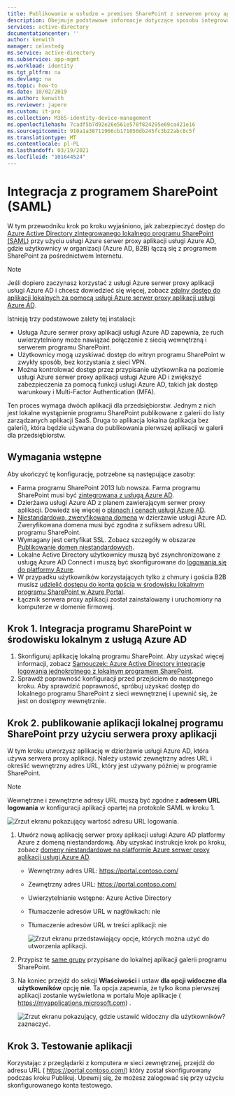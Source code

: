 ```yaml
---
title: Publikowanie w usłudze = premises SharePoint z serwerem proxy aplikacji — Azure AD
description: Obejmuje podstawowe informacje dotyczące sposobu integrowania lokalnego programu SharePoint z usługą Azure serwer proxy aplikacji usługi Azure AD dla języka SAML.
services: active-directory
documentationcenter: ''
author: kenwith
manager: celestedg
ms.service: active-directory
ms.subservice: app-mgmt
ms.workload: identity
ms.tgt_pltfrm: na
ms.devlang: na
ms.topic: how-to
ms.date: 10/02/2019
ms.author: kenwith
ms.reviewer: japere
ms.custom: it-pro
ms.collection: M365-identity-device-management
ms.openlocfilehash: 7cadf5b7d92e26e561e570f824295e69ca421e16
ms.sourcegitcommit: 910a1a38711966cb171050db245fc3b22abc8c5f
ms.translationtype: MT
ms.contentlocale: pl-PL
ms.lasthandoff: 03/19/2021
ms.locfileid: "101644524"
---
```

# <a name="integrate-with-sharepoint-saml"></a>Integracja z programem SharePoint (SAML)

W tym przewodniku krok po kroku wyjaśniono, jak zabezpieczyć dostęp do [Azure Active Directory zintegrowanego lokalnego programu SharePoint (SAML)](../saas-apps/sharepoint-on-premises-tutorial.md) przy użyciu usługi Azure serwer proxy aplikacji usługi Azure AD, gdzie użytkownicy w organizacji (Azure AD, B2B) łączą się z programem SharePoint za pośrednictwem Internetu.

> [!NOTE] 
> Jeśli dopiero zaczynasz korzystać z usługi Azure serwer proxy aplikacji usługi Azure AD i chcesz dowiedzieć się więcej, zobacz [zdalny dostęp do aplikacji lokalnych za pomocą usługi Azure serwer proxy aplikacji usługi Azure AD](./application-proxy.md).

Istnieją trzy podstawowe zalety tej instalacji:

- Usługa Azure serwer proxy aplikacji usługi Azure AD zapewnia, że ruch uwierzytelniony może nawiązać połączenie z siecią wewnętrzną i serwerem programu SharePoint.
- Użytkownicy mogą uzyskiwać dostęp do witryn programu SharePoint w zwykły sposób, bez korzystania z sieci VPN.
- Można kontrolować dostęp przez przypisanie użytkownika na poziomie usługi Azure serwer proxy aplikacji usługi Azure AD i zwiększyć zabezpieczenia za pomocą funkcji usługi Azure AD, takich jak dostęp warunkowy i Multi-Factor Authentication (MFA).

Ten proces wymaga dwóch aplikacji dla przedsiębiorstw. Jednym z nich jest lokalne wystąpienie programu SharePoint publikowane z galerii do listy zarządzanych aplikacji SaaS. Druga to aplikacja lokalna (aplikacja bez galerii), która będzie używana do publikowania pierwszej aplikacji w galerii dla przedsiębiorstw.

## <a name="prerequisites"></a>Wymagania wstępne

Aby ukończyć tę konfigurację, potrzebne są następujące zasoby:
 - Farma programu SharePoint 2013 lub nowsza. Farma programu SharePoint musi być [zintegrowana z usługą Azure AD](../saas-apps/sharepoint-on-premises-tutorial.md).
 - Dzierżawa usługi Azure AD z planem zawierającym serwer proxy aplikacji. Dowiedz się więcej o [planach i cenach usługi Azure AD](https://azure.microsoft.com/pricing/details/active-directory/).
 - [Niestandardowa, zweryfikowana domena](../fundamentals/add-custom-domain.md) w dzierżawie usługi Azure AD. Zweryfikowana domena musi być zgodna z sufiksem adresu URL programu SharePoint.
 - Wymagany jest certyfikat SSL. Zobacz szczegóły w obszarze [Publikowanie domen niestandardowych](./application-proxy-configure-custom-domain.md).
 - Lokalne Active Directory użytkownicy muszą być zsynchronizowane z usługą Azure AD Connect i muszą być skonfigurowane do [logowania się do platformy Azure](../hybrid/plan-connect-user-signin.md). 
 - W przypadku użytkowników korzystających tylko z chmury i gościa B2B musisz [udzielić dostępu do konta gościa w środowisku lokalnym programu SharePoint w Azure Portal](../saas-apps/sharepoint-on-premises-tutorial.md#grant-access-to-a-guest-account-to-sharepoint-on-premises-in-the-azure-portal).
 - Łącznik serwera proxy aplikacji został zainstalowany i uruchomiony na komputerze w domenie firmowej.


## <a name="step-1-integrate-sharepoint-on-premises-with-azure-ad"></a>Krok 1. Integracja programu SharePoint w środowisku lokalnym z usługą Azure AD 

1. Skonfiguruj aplikację lokalną programu SharePoint. Aby uzyskać więcej informacji, zobacz [Samouczek: Azure Active Directory integrację logowania jednokrotnego z lokalnym programem SharePoint](../saas-apps/sharepoint-on-premises-tutorial.md).
2. Sprawdź poprawność konfiguracji przed przejściem do następnego kroku. Aby sprawdzić poprawność, spróbuj uzyskać dostęp do lokalnego programu SharePoint z sieci wewnętrznej i upewnić się, że jest on dostępny wewnętrznie. 


## <a name="step-2-publish-the-sharepoint-on-premises-application-with-application-proxy"></a>Krok 2. publikowanie aplikacji lokalnej programu SharePoint przy użyciu serwera proxy aplikacji

W tym kroku utworzysz aplikację w dzierżawie usługi Azure AD, która używa serwera proxy aplikacji. Należy ustawić zewnętrzny adres URL i określić wewnętrzny adres URL, który jest używany później w programie SharePoint.

> [!NOTE] 
> Wewnętrzne i zewnętrzne adresy URL muszą być zgodne z **adresem URL logowania** w konfiguracji aplikacji opartej na protokole SAML w kroku 1.

   ![Zrzut ekranu pokazujący wartość adresu URL logowania.](./media/application-proxy-integrate-with-sharepoint-server/sso-url-saml.png)


 1. Utwórz nową aplikację serwer proxy aplikacji usługi Azure AD platformy Azure z domeną niestandardową. Aby uzyskać instrukcje krok po kroku, zobacz [domeny niestandardowe na platformie Azure serwer proxy aplikacji usługi Azure AD](./application-proxy-configure-custom-domain.md).

    - Wewnętrzny adres URL: https://portal.contoso.com/
    - Zewnętrzny adres URL: https://portal.contoso.com/
    - Uwierzytelnianie wstępne: Azure Active Directory
    - Tłumaczenie adresów URL w nagłówkach: nie
    - Tłumaczenie adresów URL w treści aplikacji: nie

        ![Zrzut ekranu przedstawiający opcje, których można użyć do utworzenia aplikacji.](./media/application-proxy-integrate-with-sharepoint-server/create-application-azure-active-directory.png)

2. Przypisz te [same grupy](../saas-apps/sharepoint-on-premises-tutorial.md#create-an-azure-ad-security-group-in-the-azure-portal) przypisane do lokalnej aplikacji galerii programu SharePoint.

3. Na koniec przejdź do sekcji **Właściwości** i ustaw **dla opcji widoczne dla użytkowników** opcję **nie**. Ta opcja zapewnia, że tylko ikona pierwszej aplikacji zostanie wyświetlona w portalu Moje aplikacje ( https://myapplications.microsoft.com) .

   ![Zrzut ekranu pokazujący, gdzie ustawić widoczny dla użytkowników? zaznaczyć.](./media/application-proxy-integrate-with-sharepoint-server/configure-properties.png)
 
## <a name="step-3-test-your-application"></a>Krok 3. Testowanie aplikacji

Korzystając z przeglądarki z komputera w sieci zewnętrznej, przejdź do adresu URL ( https://portal.contoso.com/) który został skonfigurowany podczas kroku Publikuj. Upewnij się, że możesz zalogować się przy użyciu skonfigurowanego konta testowego.